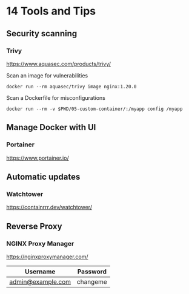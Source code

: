 # 14 Tools and Tips

## Security scanning
### Trivy
https://www.aquasec.com/products/trivy/

Scan an image for vulnerabilities
```
docker run --rm aquasec/trivy image nginx:1.20.0
```

Scan a Dockerfile for misconfigurations
```
docker run --rm -v $PWD/05-custom-container/:/myapp config /myapp
```

## Manage Docker with UI
### Portainer
https://www.portainer.io/

## Automatic updates
### Watchtower
https://containrrr.dev/watchtower/

## Reverse Proxy
### NGINX Proxy Manager
https://nginxproxymanager.com/

| Username        |Password|
|-----------------|--------|
|admin@example.com|changeme|
